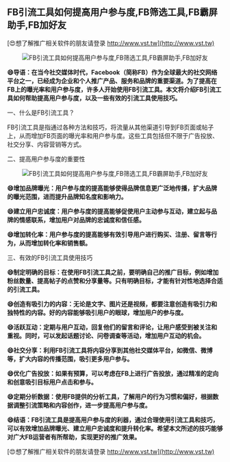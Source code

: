 ## **FB引流工具如何提高用户参与度,FB筛选工具,FB霸屏助手,FB加好友**

[😍想了解推广相关软件的朋友请登录 http://www.vst.tw](http://www.vst.tw)

 <center><img src="https://vst.tw/MP4/tuiguang/png/0.png" alt="FB引流工具如何提高用户参与度,FB筛选工具,FB霸屏助手,FB加好友"></center>

**😄导语：在当今社交媒体时代，Facebook（简称FB）作为全球最大的社交网络平台之一，已经成为企业和个人推广产品、服务和品牌的重要渠道。为了提高在FB上的曝光率和用户参与度，许多人开始使用FB引流工具。本文将介绍FB引流工具如何帮助提高用户参与度，以及一些有效的引流工具使用技巧。**

一、什么是FB引流工具？

FB引流工具是指通过各种方法和技巧，将流量从其他渠道引导到FB页面或帖子上，从而增加FB页面的曝光率和用户参与度。这些工具包括但不限于广告投放、社交分享、内容营销等方式。

二、提高用户参与度的重要性

 <center><img src="https://vst.tw/MP4/tuiguang/png/1.png" alt="FB引流工具如何提高用户参与度,FB筛选工具,FB霸屏助手,FB加好友"></center>

**😄增加品牌曝光：用户参与度的提高能够使得品牌信息更广泛地传播，扩大品牌的曝光范围，进而提升品牌知名度和影响力。**

**😄建立用户忠诚度：用户参与度的提高能够促使用户主动参与互动，建立起与品牌的情感联系，增加用户对品牌的忠诚度和信任感。**

**😄增加转化率：用户参与度的提高能够有效引导用户进行购买、注册、留言等行为，从而增加转化率和销售额。**

三、有效的FB引流工具使用技巧

**😄制定明确的目标：在使用FB引流工具之前，要明确自己的推广目标，例如增加粉丝数量、提高帖子的点赞和分享量等。只有明确目标，才能有针对性地选择合适的引流工具。**

**😄创造有吸引力的内容：无论是文字、图片还是视频，都要注意创造有吸引力和独特性的内容。好的内容能够吸引用户的眼球，增加用户的参与度。**

**😄活跃互动：定期与用户互动，回复他们的留言和评论，让用户感受到被关注和重视。同时，可以发起话题讨论、问卷调查等活动，增加用户互动的机会。**

**😄社交分享：利用FB引流工具将内容分享到其他社交媒体平台，如微信、微博等，扩大内容的传播范围，吸引更多用户参与。**

**😄优化广告投放：如果有预算，可以考虑在FB上进行广告投放，通过精准的定向和创意吸引目标用户点击和参与。**

**😄定期分析数据：使用FB提供的分析工具，了解用户的行为习惯和偏好，根据数据调整引流策略和内容创作，进一步提高用户参与度。**

**😄结语：FB引流工具是提高用户参与度的利器，通过合理使用引流工具和技巧，可以有效增加品牌曝光、建立用户忠诚度和提升转化率。希望本文所述的技巧能够对广大FB运营者有所帮助，实现更好的推广效果。**

[😍想了解推广相关软件的朋友请登录 http://www.vst.tw](http://www.vst.tw)



